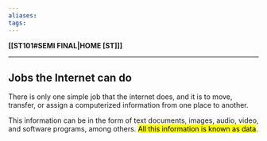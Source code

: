 ```yaml
---
aliases:
tags:
---
```

**[[ST101#SEMI FINAL|HOME [ST]]]**

---
## Jobs the Internet can do
There is only one simple job that the internet does, and it is to move, transfer, or assign a computerized information from one place to another. 

This information can be in the form of text documents, images, audio, video, and software programs, among others. <mark class="hltr-blue">All this information is known as data</mark>.